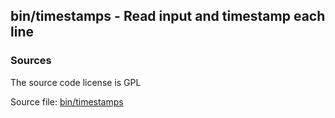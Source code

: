 ## bin/timestamps - Read input and timestamp each line


### Sources
<a href="#sources"></a>
The source code license is GPL

Source file: [bin/timestamps](/bin/timestamps)

